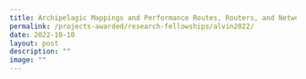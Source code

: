 ```yaml
---
title: Archipelagic Mappings and Performance Routes, Routers, and Networks
permalink: /projects-awarded/research-fellowships/alvin2022/
date: 2022-10-10
layout: post
description: ""
image: ""
---
```

